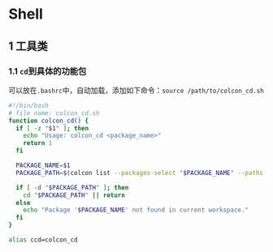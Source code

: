 # Shell
## 1 工具类
### 1.1 `cd`到具体的功能包
可以放在`.bashrc`中，自动加载，添加如下命令：`source /path/to/colcon_cd.sh`
```sh
#!/bin/bash
# file name: colcon_cd.sh
function colcon_cd() {
  if [ -z "$1" ]; then
    echo "Usage: colcon_cd <package_name>"
    return 1
  fi

  PACKAGE_NAME=$1
  PACKAGE_PATH=$(colcon list --packages-select "$PACKAGE_NAME" --paths-only)

  if [ -d "$PACKAGE_PATH" ]; then
    cd "$PACKAGE_PATH" || return
  else
    echo "Package '$PACKAGE_NAME' not found in current workspace."
  fi
}

alias ccd=colcon_cd
```
